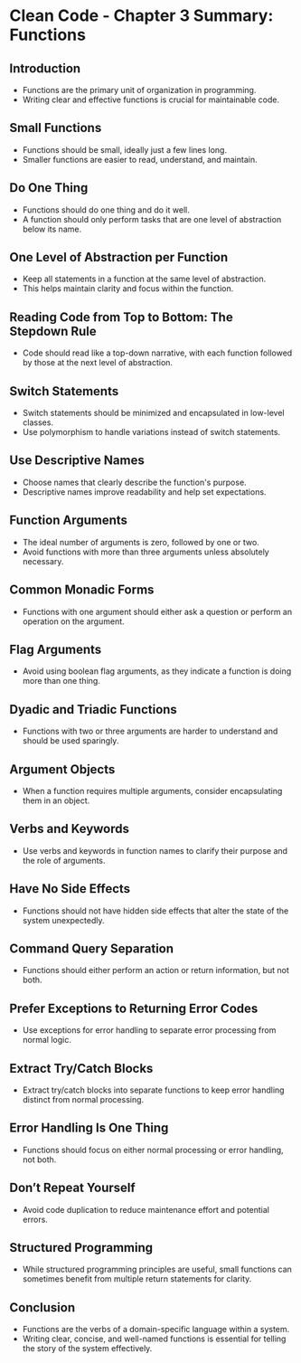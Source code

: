 # Clean Code - Chapter 3 Summary: Functions

## Introduction
- Functions are the primary unit of organization in programming.
- Writing clear and effective functions is crucial for maintainable code.

## Small Functions
- Functions should be small, ideally just a few lines long.
- Smaller functions are easier to read, understand, and maintain.

## Do One Thing
- Functions should do one thing and do it well.
- A function should only perform tasks that are one level of abstraction below its name.

## One Level of Abstraction per Function
- Keep all statements in a function at the same level of abstraction.
- This helps maintain clarity and focus within the function.

## Reading Code from Top to Bottom: The Stepdown Rule
- Code should read like a top-down narrative, with each function followed by those at the next level of abstraction.

## Switch Statements
- Switch statements should be minimized and encapsulated in low-level classes.
- Use polymorphism to handle variations instead of switch statements.

## Use Descriptive Names
- Choose names that clearly describe the function's purpose.
- Descriptive names improve readability and help set expectations.

## Function Arguments
- The ideal number of arguments is zero, followed by one or two.
- Avoid functions with more than three arguments unless absolutely necessary.

## Common Monadic Forms
- Functions with one argument should either ask a question or perform an operation on the argument.

## Flag Arguments
- Avoid using boolean flag arguments, as they indicate a function is doing more than one thing.

## Dyadic and Triadic Functions
- Functions with two or three arguments are harder to understand and should be used sparingly.

## Argument Objects
- When a function requires multiple arguments, consider encapsulating them in an object.

## Verbs and Keywords
- Use verbs and keywords in function names to clarify their purpose and the role of arguments.

## Have No Side Effects
- Functions should not have hidden side effects that alter the state of the system unexpectedly.

## Command Query Separation
- Functions should either perform an action or return information, but not both.

## Prefer Exceptions to Returning Error Codes
- Use exceptions for error handling to separate error processing from normal logic.

## Extract Try/Catch Blocks
- Extract try/catch blocks into separate functions to keep error handling distinct from normal processing.

## Error Handling Is One Thing
- Functions should focus on either normal processing or error handling, not both.

## Don’t Repeat Yourself
- Avoid code duplication to reduce maintenance effort and potential errors.

## Structured Programming
- While structured programming principles are useful, small functions can sometimes benefit from multiple return statements for clarity.

## Conclusion
- Functions are the verbs of a domain-specific language within a system.
- Writing clear, concise, and well-named functions is essential for telling the story of the system effectively.